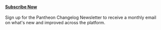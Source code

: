 <div class="enablement">
  <h4 class="info" markdown="1"><a href="https://learn.pantheon.io/Changelog-Opt-In.html" class="external" target="_blank">Subscribe Now</a></h4>
  <p>Sign up for the Pantheon Changelog Newsletter to receive a monthly email on what's new and improved across the platform.</p>
</div>
